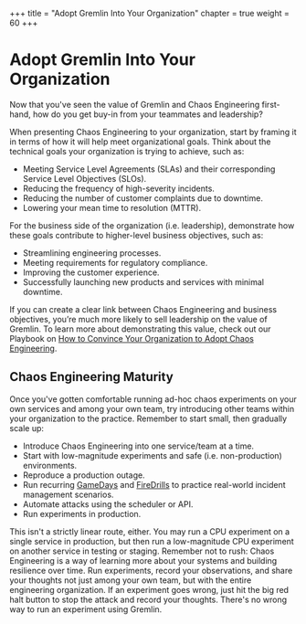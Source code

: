 +++
title = "Adopt Gremlin Into Your Organization"
chapter = true
weight = 60
+++

# Adopt Gremlin Into Your Organization

Now that you've seen the value of Gremlin and Chaos Engineering first-hand, how do you get buy-in from your teammates and leadership?

When presenting Chaos Engineering to your organization, start by framing it in terms of how it will help meet organizational goals. Think about the technical goals your organization is trying to achieve, such as:

- Meeting Service Level Agreements (SLAs) and their corresponding Service Level Objectives (SLOs).
- Reducing the frequency of high-severity incidents.
- Reducing the number of customer complaints due to downtime.
- Lowering your mean time to resolution (MTTR).

For the business side of the organization (i.e. leadership), demonstrate how these goals contribute to higher-level business objectives, such as:

- Streamlining engineering processes.
- Meeting requirements for regulatory compliance.
- Improving the customer experience.
- Successfully launching new products and services with minimal downtime.

If you can create a clear link between Chaos Engineering and business objectives, you’re much more likely to sell leadership on the value of Gremlin. To learn more about demonstrating this value, check out our Playbook on [How to Convince Your Organization to Adopt Chaos Engineering](https://www.gremlin.com/champion-playbook/).

## Chaos Engineering Maturity

Once you've gotten comfortable running ad-hoc chaos experiments on your own services and among your own team, try introducing other teams within your organization to the practice. Remember to start small, then gradually scale up:

+ Introduce Chaos Engineering into one service/team at a time.
+ Start with low-magnitude experiments and safe (i.e. non-production) environments.
+ Reproduce a production outage.
+ Run recurring [GameDays](https://www.gremlin.com/community/tutorials/how-to-run-a-gameday/) and [FireDrills](https://www.gremlin.com/blog/prepare-your-team-to-handle-incidents-remotely/) to practice real-world incident management scenarios.
+ Automate attacks using the scheduler or API.
+ Run experiments in production.

This isn't a strictly linear route, either. You may run a CPU experiment on a single service in production, but then run a low-magnitude CPU experiment on another service in testing or staging. Remember not to rush: Chaos Engineering is a way of learning more about your systems and building resilience over time. Run experiments, record your observations, and share your thoughts not just among your own team, but with the entire engineering organization. If an experiment goes wrong, just hit the big red halt button to stop the attack and record your thoughts. There's no wrong way to run an experiment using Gremlin.